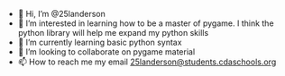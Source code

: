 - 👋 Hi, I’m @25landerson
- 👀 I’m interested in learning how to be a master of pygame. I think the python library will help me expand my python skills
- 🌱 I’m currently learning basic python syntax
- 💞️ I’m looking to collaborate on pygame material
- 📫 How to reach me my email 25landerson@students.cdaschools.org

<!---
25landerson/25landerson is a ✨ special ✨ repository because its `README.md` (this file) appears on your GitHub profile.
You can click the Preview link to take a look at your changes.
--->
